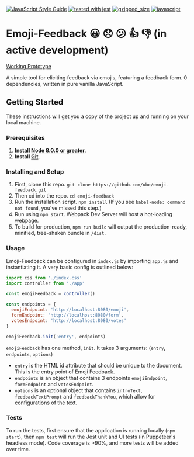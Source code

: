 [![JavaScript Style Guide](https://img.shields.io/badge/code_style-standard-brightgreen.svg)](https://standardjs.com)
[![tested with jest](https://img.shields.io/badge/tested_with-jest-99424f.svg)](https://github.com/facebook/jest)
[![gzipped_size](https://img.shields.io/badge/gzip%20size-6.4kB-green.svg)](https://img.shields.io/badge/gzip%20size-6.4kB-green.svg)
[![javascript](https://img.shields.io/badge/javascript-vanilla-green.svg)](http://vanilla-js.com/)

# Emoji-Feedback 😀 😞 😕 👍 👎 (in active development)

[Working Prototype](https://jsfiddle.net/justin0022/pd4oczva/18/)

A simple tool for eliciting feedback via emojis, featuring a feedback form. 0 dependencies, written in pure vanilla JavaScript.

## Getting Started

These instructions will get you a copy of the project up and running on your local machine.

### Prerequisites

1. **Install [Node 8.0.0 or greater](https://nodejs.org)**.
2. **Install [Git](https://git-scm.com/downloads)**.

### Installing and Setup

1. First, clone this repo. `git clone https://github.com/ubc/emoji-feedback.git`
1. Then cd into the repo. `cd emoji-feedback`
1. Run the installation script. `npm install` (If you see `babel-node: command not found`, you've missed this step.)
1. Run using `npm start`. Webpack Dev Server will host a hot-loading webpage.
1. To build for production, `npm run build` will output the production-ready, minified, tree-shaken bundle in `/dist`.

### Usage
Emoji-Feedback can be configured in `index.js` by importing `app.js` and instantiating it.
A very basic config is outlined below:
```javascript
import css from './index.css'
import controller from './app'

const emojiFeedback = controller()

const endpoints = {
  emojiEndpoint: 'http://localhost:8080/emoji',
  formEndpoint: 'http://localhost:8080/form',
  votesEndpoint: 'http://localhost:8080/votes'
}

emojiFeedback.init('entry', endpoints)
```
`emojiFeedback` has one method, `init`.
It takes 3 arguments: (`entry`, `endpoints`, `options`)
* `entry` is the HTML id attribute that should be unique to the document. This is the entry point of Emoji Feedback.
* `endpoints` is an object that contains 3 endpoints `emojiEndpoint`, `formEndpoint` and `votesEndpoint`.
* `options` is an optional object that contains `introText`, `feedbackTextPrompt` and `feedbackThankYou`, which allow for configurations of the text.

### Tests
To run the tests, first ensure that the application is running locally (`npm start`), then `npm test` will run the Jest unit and UI tests (in Puppeteer's headless mode).
Code coverage is >90%, and more tests will be added over time.
